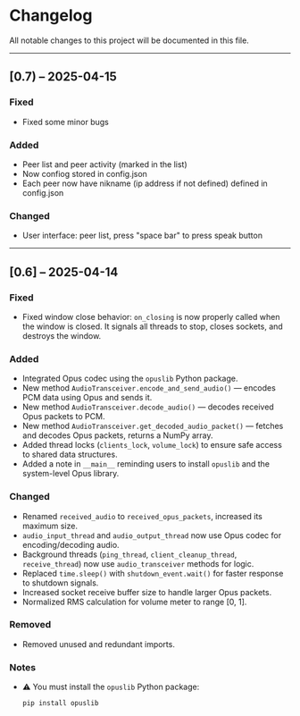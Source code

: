 # Changelog

All notable changes to this project will be documented in this file.

---

## [0.7) – 2025-04-15

### Fixed
- Fixed some minor bugs

### Added
- Peer list and peer activity (marked in the list)
- Now confiog stored in config.json
- Each peer now have nikname (ip address if not defined) defined in config.json

### Changed
- User interface: peer list, press "space bar" to press speak button

---

## [0.6] – 2025-04-14

### Fixed
- Fixed window close behavior: `on_closing` is now properly called when the window is closed. It signals all threads to stop, closes sockets, and destroys the window.

### Added
- Integrated Opus codec using the `opuslib` Python package.
- New method `AudioTransceiver.encode_and_send_audio()` — encodes PCM data using Opus and sends it.
- New method `AudioTransceiver.decode_audio()` — decodes received Opus packets to PCM.
- New method `AudioTransceiver.get_decoded_audio_packet()` — fetches and decodes Opus packets, returns a NumPy array.
- Added thread locks (`clients_lock`, `volume_lock`) to ensure safe access to shared data structures.
- Added a note in `__main__` reminding users to install `opuslib` and the system-level Opus library.

### Changed
- Renamed `received_audio` to `received_opus_packets`, increased its maximum size.
- `audio_input_thread` and `audio_output_thread` now use Opus codec for encoding/decoding audio.
- Background threads (`ping_thread`, `client_cleanup_thread`, `receive_thread`) now use `audio_transceiver` methods for logic.
- Replaced `time.sleep()` with `shutdown_event.wait()` for faster response to shutdown signals.
- Increased socket receive buffer size to handle larger Opus packets.
- Normalized RMS calculation for volume meter to range [0, 1].

### Removed
- Removed unused and redundant imports.

### Notes
- ⚠️ You must install the `opuslib` Python package:
  ```bash
  pip install opuslib
